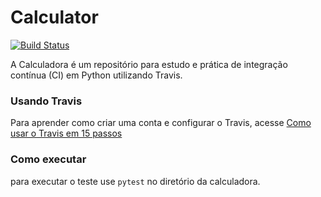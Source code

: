 # Calculator
[![Build Status](https://travis-ci.org/wagnerfns/calculator.svg?branch=master)](https://travis-ci.org/wagnerfns/calculator)

A Calculadora é um repositório para estudo e prática de integração contínua (CI) em Python utilizando Travis.

### Usando Travis
Para aprender como criar uma conta e configurar o Travis, acesse  [Como usar o Travis em 15 passos](https://imasters.com.br/back-end/como-usar-o-travis-em-15-passos) 

### Como executar
para executar o teste use ```pytest``` no diretório da calculadora.